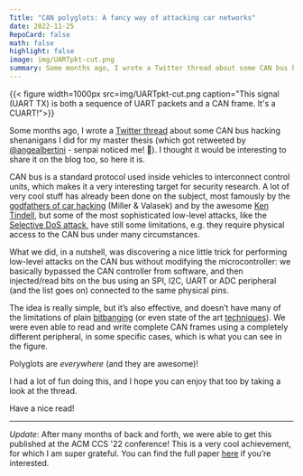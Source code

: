 ```yaml
---
Title: "CAN polyglots: A fancy way of attacking car networks"
date: 2022-11-25
RepoCard: false
math: false
highlight: false
image: img/UARTpkt-cut.png
summary: Some months ago, I wrote a Twitter thread about some CAN bus hacking shenanigans I did for my master thesis. I thought it would be interesting to share it on the blog too, so here it is.
---
```



{{< figure width=1000px src=img/UARTpkt-cut.png caption="This signal (UART TX) is both a sequence of UART packets and a CAN frame. It's a CUART!">}}

Some months ago, I wrote a [Twitter thread](https://twitter.com/HBitmasks/status/1446813123667759106) about some CAN bus hacking shenanigans I did for my master thesis (which got retweeted by [@angealbertini](https://twitter.com/angealbertini) - senpai noticed me! 🥺). I thought it would be interesting to share it on the blog too, so here it is.

 CAN bus is a standard protocol used inside vehicles to interconnect control units, which makes it a very interesting target for security research. A lot of very cool stuff has already been done on the subject, most famously by the [godfathers of car hacking](https://www.wired.com/2015/07/hackers-remotely-kill-jeep-highway/) (Miller & Valasek) and by the awesome [Ken Tindell](https://kentindell.github.io/), but some of the most sophisticated low-level attacks, like the [Selective DoS attack](https://maggi.cc/publication/palanca_candos_2017/palanca_candos_2017.pdf), have still some limitations, e.g. they require physical access to the CAN bus under many circumstances.

What we did, in a nutshell, was discovering a nice little trick for performing low-level attacks on the CAN bus without modifying the microcontroller: we basically bypassed the CAN controller from software, and then injected/read bits on the bus using an SPI, I2C, UART or ADC peripheral (and the list goes on) connected to the same physical pins.

The idea is really simple, but it’s also effective, and doesn’t have many of the limitations of plain [bitbanging](https://www.youtube.com/watch?v=sMmc0hSi5rs&ab_channel=AdrianCrenshaw) (or even state of the art [techniques](https://ieeexplore.ieee.org/document/9519391)). We were even able to read and write complete CAN frames using a completely different peripheral, in some specific cases, which is what you can see in the figure.

Polyglots are _everywhere_ (and they are awesome)!

I had a lot of fun doing this, and I hope you can enjoy that too by taking a look at the thread.

Have a nice read!

---

*Update*: After many months of back and forth, we were able to get this published at the ACM CCS '22 conference! This is a very cool achievement, for which I am super grateful. You can find the full paper [here](https://dl.acm.org/doi/abs/10.1145/3548606.3560618) if you’re interested.
